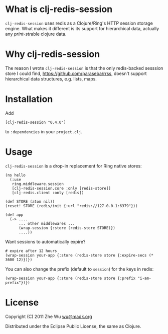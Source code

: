 What is clj-redis-session
=========================

`clj-redis-session` uses redis as a Clojure/Ring's HTTP session
storage engine. What makes it different is its support for
hierarchical data, actually any *print-str*able clojure data.

Why clj-redis-session
=====================

The reason I wrote `clj-redis-session` is that the only redis-backed
sesssion store I could find, https://github.com/paraseba/rrss, doesn't
support hierarchical data structures, e.g. lists, maps.

Installation
============

Add

    [clj-redis-session "0.4.0"]

to `:dependencies` in your `project.clj`.

Usage
=====

`clj-redis-session` is a drop-in replacement for Ring native stores:

    (ns hello
      (:use
       ring.middleware.session
       [clj-redis-session.core :only [redis-store]]
       [clj-redis.client :only [redis])

    (def STORE (atom nil))
    (reset! STORE (redis/init {:url "redis://127.0.0.1:6379"}))

    (def app
      (-> ....
          ... other middlewares ...
          (wrap-session {:store (redis-store STORE)})
          ....))

Want sessions to automatically expire?

    # expire after 12 hours
    (wrap-session your-app {:store (redis-store store {:expire-secs (* 3600 12)})})

You can also change the prefix (default to `session`) for the keys in
redis:

    (wrap-session your-app {:store (redis-store store {:prefix "i-am-prefix"})})

License
=======

Copyright (C) 2011 Zhe Wu <wu@madk.org>

Distributed under the Eclipse Public License, the same as Clojure.
